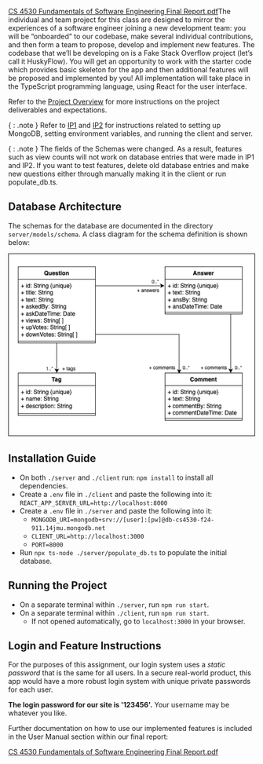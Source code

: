 [CS 4530 Fundamentals of Software Engineering Final Report.pdf](https://github.com/user-attachments/files/17970403/CS.4530.Fundamentals.of.Software.Engineering.Final.Report.pdf)The individual and team project for this class are designed to mirror the experiences of a software engineer joining a new development team: you will be “onboarded” to our codebase, make several individual contributions, and then form a team to propose, develop and implement new features. The codebase that we’ll be developing on is a Fake Stack Overflow project (let’s call it HuskyFlow). You will get an opportunity to work with the starter code which provides basic skeleton for the app and then additional features will be proposed and implemented by you! All implementation will take place in the TypeScript programming language, using React for the user interface.

Refer to the [Project Overview](https://neu-se.github.io/CS4530-Fall-2024/assignments/project-overview) for more instructions on the project deliverables and expectations.

{ : .note } Refer to [IP1](https://neu-se.github.io/CS4530-Fall-2024/assignments/ip1) and [IP2](https://neu-se.github.io/CS4530-Fall-2024/assignments/ip2) for instructions related to setting up MongoDB, setting environment variables, and running the client and server.

{ : .note } The fields of the Schemas were changed. As a result, features such as view counts will not work on database entries that were made in IP1 and IP2. If you want to test features, delete old database entries and make new questions either through manually making it in the client or run populate_db.ts.

## Database Architecture

The schemas for the database are documented in the directory `server/models/schema`.
A class diagram for the schema definition is shown below:

![Class Diagram](class-diagram.png)

## Installation Guide
- On both `./server` and `./client` run: `npm install` to install all dependencies.
- Create a `.env` file in `./client` and paste the following into it: `REACT_APP_SERVER_URL=http://localhost:8000`
- Create a `.env` file in `./server` and paste the following into it:
  - `MONGODB_URI=mongodb+srv://[user]:[pw]@db-cs4530-f24-911.14jmu.mongodb.net`
  - `CLIENT_URL=http://localhost:3000`
  - `PORT=8000`
- Run `npx ts-node ./server/populate_db.ts` to populate the initial database.

## Running the Project
- On a separate terminal within `./server`, run `npm run start`.
- On a separate terminal within `./client`, run `npm run start`.
    - If not opened automatically, go to `localhost:3000` in your browser.

## Login and Feature Instructions
For the purposes of this assignment, our login system uses a *static password* that is the same for all users. In a secure real-world product, this app would have a more robust login system with unique private passwords for each user.

**The login password for our site is '123456'.**
Your username may be whatever you like.

Further documentation on how to use our implemented features is included in the User Manual section within our final report:

[CS 4530 Fundamentals of Software Engineering Final Report.pdf](https://github.com/user-attachments/files/17970404/CS.4530.Fundamentals.of.Software.Engineering.Final.Report.pdf)
